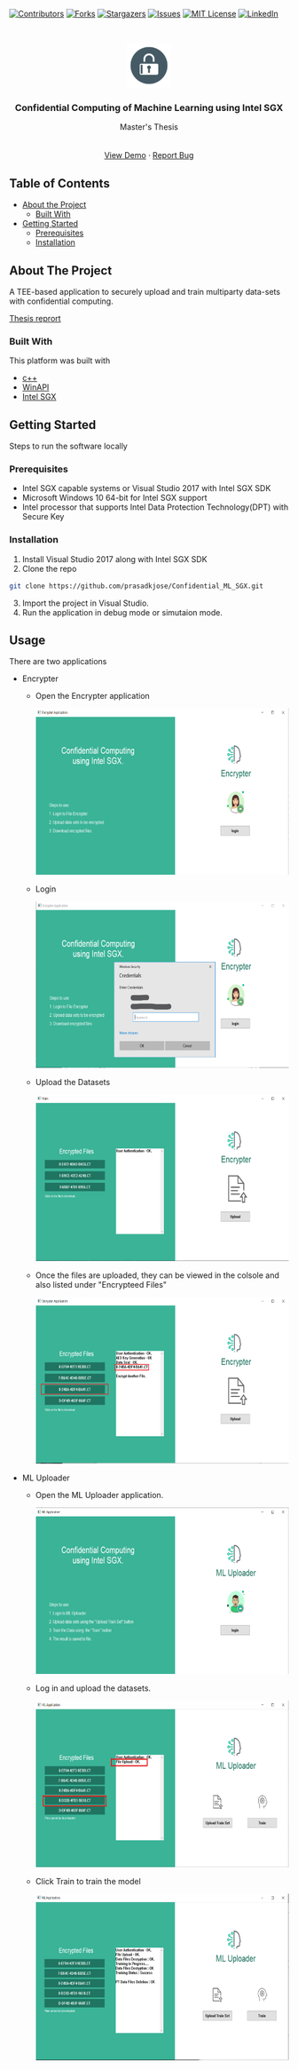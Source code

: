[![Contributors][contributors-shield]][contributors-url]
[![Forks][forks-shield]][forks-url]
[![Stargazers][stars-shield]][stars-url]
[![Issues][issues-shield]][issues-url]
[![MIT License][license-shield]][license-url]
[![LinkedIn][linkedin-shield]][linkedin-url]

<!-- PROJECT LOGO -->
<br />
<p align="center">
  <a href="https://github.com/othneildrew/Best-README-Template">
    <img src="UI Design/icons/Encrypt.png" alt="Logo" width="80" height="80">
  </a>

  <h3 align="center">Confidential Computing of Machine Learning using Intel SGX</h3>

  <p align="center">
    Master's Thesis
    <br />
    <br />
    <br />
    <a href="https://github.com/prasadkjose/Confidential_ML_SGX/tree/master/screen%20recordings">View Demo</a>
    ·
    <a href="https://github.com/prasadkjose/Confidential_ML_SGX/issues">Report Bug</a>
    
  </p>
</p>

<!-- TABLE OF CONTENTS -->

## Table of Contents

- [About the Project](#about-the-project)
  - [Built With](#built-with)
- [Getting Started](#getting-started)
  - [Prerequisites](#prerequisites)
  - [Installation](#installation)

<!-- ABOUT THE PROJECT -->

## About The Project

<!-- [![Product Name Screen Shot][product-screenshot]](https://example.com) -->

A TEE-based application to securely upload and train multiparty data-sets with confidential computing.

[Thesis reprort](Master_Thesis.pdf)

### Built With

This platform was built with

- [c++](https://www.cplusplus.com)
- [WinAPI](https://docs.microsoft.com/en-us/windows/win32/)
- [Intel SGX](https://software.intel.com/content/www/us/en/develop/topics/software-guard-extensions.html)

<!-- GETTING STARTED -->

## Getting Started

Steps to run the software locally

### Prerequisites

- Intel SGX capable systems or Visual Studio 2017 with Intel SGX SDK
- Microsoft Windows 10 64-bit for Intel SGX support
- Intel processor that supports Intel
  Data Protection Technology(DPT) with Secure Key

### Installation

1. Install Visual Studio 2017 along with Intel SGX SDK
2. Clone the repo

```sh
git clone https://github.com/prasadkjose/Confidential_ML_SGX.git
```

3. Import the project in Visual Studio.
4. Run the application in debug mode or simutaion mode.

<!-- USAGE EXAMPLES -->

## Usage

There are two applications

- Encrypter

  - Open the Encrypter application
    <p align="center">
    <img src="Screenshots/EncrypterHome.png" alt="Logo" width="600" height="300"> 
    </p>

  - Login
     <p align="center">
    <img src="Screenshots/Login_enc.png" alt="Logo" width="600" height="300"> 
    </p>
  - Upload the Datasets
    <p align="center">
    <img src="Screenshots/EncrypterMain.png" alt="Logo" width="600" height="300"> 
    </p>

  - Once the files are uploaded, they can be viewed in the colsole and also listed under "Encrypteed Files"
    <p align="center">
      <img src="Screenshots/EncrypterUploaded.png" alt="Logo" width="600" height="300"> 
    </p>

* ML Uploader

  - Open the ML Uploader application.
    <p align="center">
      <img src="Screenshots/MLHome.png" alt="Logo" width="600" height="300">
    </p>
  - Log in and upload the datasets.
    <p align="center">
      <img src="Screenshots/MLUploaded.png" alt="Logo" width="600" height="300">
    </p>

  - Click Train to train the model
    <p align="center">
      <img src="Screenshots/MLTrain.png" alt="Logo" width="600" height="300">
    </p>

  <!-- MARKDOWN LINKS & IMAGES -->
  <!-- https://www.markdownguide.org/basic-syntax/#reference-style-links -->

[contributors-shield]: https://img.shields.io/github/contributors/othneildrew/Best-README-Template.svg?style=flat-square
[contributors-url]: https://github.com/othneildrew/Best-README-Template/graphs/contributors
[forks-shield]: https://img.shields.io/github/forks/othneildrew/Best-README-Template.svg?style=flat-square
[forks-url]: https://github.com/othneildrew/Best-README-Template/network/members
[stars-shield]: https://img.shields.io/github/stars/othneildrew/Best-README-Template.svg?style=flat-square
[stars-url]: https://github.com/othneildrew/Best-README-Template/stargazers
[issues-shield]: https://img.shields.io/github/issues/othneildrew/Best-README-Template.svg?style=flat-square
[issues-url]: https://github.com/othneildrew/Best-README-Template/issues
[license-shield]: https://img.shields.io/github/license/othneildrew/Best-README-Template.svg?style=flat-square
[license-url]: https://github.com/othneildrew/Best-README-Template/blob/master/LICENSE.txt
[linkedin-shield]: https://img.shields.io/badge/-LinkedIn-black.svg?style=flat-square&logo=linkedin&colorB=555
[linkedin-url]: https://linkedin.com/in/othneildrew
[encrypter1]: Screenshots/EncrypterHome.png
[thesis]: Master_Thesis.pdf
